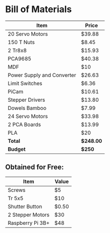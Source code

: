 # Bill of Materials

| Item                      | Price  |
|---------------------------|--------|
| 20 Servo Motors           | $39.88 |
| 150 T Nuts                | $8.45  |
| 2 Tr8x8                   | $15.93 |
| PCA9685                   | $40.38 |
| MDF                       | $10    |
| Power Supply and Converter | $26.63 |
| Limit Switches            | $6.36  |
| PiCam                     | $10.61 |
| Stepper Drivers           | $13.80 |
| Dowels Bamboo             | $7.99  |
| 24 Servo Motors           | $33.98 |
| 2 PCA Boards              | $13.99 |
| PLA                       | $20    |
| **Total**                 | **$248.00** |
| **Budget**                | **$250**    |

## Obtained for Free:

| Item                      | Value |
|---------------------------|-------|
| Screws                    | $5    |
| Tr 5x5                    | $10   |
| Shutter Button            | $0.50 |
| 2 Stepper Motors          | $30   |
| Raspberry Pi 3B+          | $48   |
